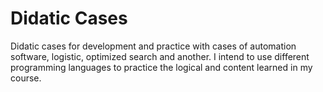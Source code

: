 # Didatic Cases
Didatic cases for development and practice with cases of automation software, logistic, optimized search and another.
I intend to use different programming languages to practice the logical and content learned in my course.
